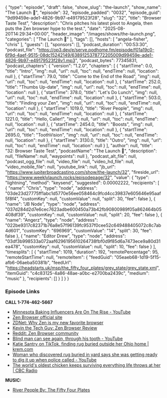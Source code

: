 {
  "type": "episode",
  "draft": false,
  "show_slug": "the-launch",
  "show_name": "The Launch 🚀",
  "episode": 32,
  "episode_padded": "0032",
  "episode_guid": "9d99459e-ade1-4826-9b97-e49179523f28",
  "slug": "32",
  "title": "Browser Taste Test",
  "description": "Chris pitches his latest pivot to Angela, then puts the Zen browser hype to the test.",
  "date": "2025-08-20T14:29:34+00:00",
  "header_image": "/images/shows/the-launch.png",
  "categories": [
    "The Launch 🚀"
  ],
  "tags": [],
  "hosts": [
    "angela-fisher",
    "chris"
  ],
  "guests": [],
  "sponsors": [],
  "podcast_duration": "00:53:30",
  "podcast_file": "https://op3.dev/e/serve.podhome.fm/episode/f01a19c0-6f9d-4aef-9515-08dc15242149/6389125378772205009d99459e-ade1-4826-9b97-e49179523f28v1.mp3",
  "podcast_bytes": 77345831,
  "podcast_chapters": {
    "version": "1.2.0",
    "chapters": [
      {
        "startTime": 0.0,
        "title": "Intro",
        "img": null,
        "url": null,
        "toc": null,
        "endTime": null,
        "location": null
      },
      {
        "startTime": 79.0,
        "title": "Come to the End of the Road",
        "img": null,
        "url": null,
        "toc": null,
        "endTime": null,
        "location": null
      },
      {
        "startTime": 252.0,
        "title": "Thumbs Up-date",
        "img": null,
        "url": null,
        "toc": null,
        "endTime": null,
        "location": null
      },
      {
        "startTime": 378.0,
        "title": "Let's Do Lunch",
        "img": null,
        "url": null,
        "toc": null,
        "endTime": null,
        "location": null
      },
      {
        "startTime": 503.0,
        "title": "Finding your Zen",
        "img": null,
        "url": null,
        "toc": null,
        "endTime": null,
        "location": null
      },
      {
        "startTime": 1019.0,
        "title": "River People",
        "img": null,
        "url": null,
        "toc": null,
        "endTime": null,
        "location": null
      },
      {
        "startTime": 1221.0,
        "title": "Hello, Caller!",
        "img": null,
        "url": null,
        "toc": null,
        "endTime": null,
        "location": null
      },
      {
        "startTime": 2454.0,
        "title": "Boosts",
        "img": null,
        "url": null,
        "toc": null,
        "endTime": null,
        "location": null
      },
      {
        "startTime": 2695.0,
        "title": "ToothVision",
        "img": null,
        "url": null,
        "toc": null,
        "endTime": null,
        "location": null
      },
      {
        "startTime": 3130.0,
        "title": "Outro",
        "img": null,
        "url": null,
        "toc": null,
        "endTime": null,
        "location": null
      }
    ],
    "author": null,
    "title": "32: Browser Taste Test",
    "podcastName": "The Launch 🚀",
    "description": null,
    "fileName": null,
    "waypoints": null
  },
  "podcast_alt_file": null,
  "podcast_ogg_file": null,
  "video_file": null,
  "video_hd_file": null,
  "video_mobile_file": null,
  "youtube_link": null,
  "jb_url": "https://www.jupiterbroadcasting.com/show/the-launch/32",
  "fireside_url": "https://www.weeklylaunch.rocks/episodepage/32",
  "value": {
    "type": "lightning",
    "method": "keysend",
    "suggested": 0.00002222,
    "recipients": [
      {
        "name": "Chris",
        "type": "node",
        "address": "03de23d27775ff1abc1d5770e56ee058464c9fcd4cc39837e605646e95aaf5f8f4",
        "customKey": null,
        "customValue": null,
        "split": 30,
        "fee": false
      },
      {
        "name": "JB Node",
        "type": "node",
        "address": "037d284d2d7e6cec7623adbe600450a73b42fb90800989f05a862464b05408df39",
        "customKey": null,
        "customValue": null,
        "split": 20,
        "fee": false
      },
      {
        "name": "Angerz",
        "type": "node",
        "address": "022be9317c82371b76a8e57f96139fc9537f0cee52c649488405072c8c7ab4d601",
        "customKey": "696969",
        "customValue": "14",
        "split": 30,
        "fee": false
      },
      {
        "name": "Editor Drew",
        "type": "node",
        "address": "03df3b998533a072aaf6296195610264738fbf0d9f85d6a7473ece9a80d31ea478",
        "customKey": null,
        "customValue": null,
        "split": 10,
        "fee": false
      }
    ],
    "timesplits": [
      {
        "startTime": 1019,
        "duration": 192,
        "remotePercentage": 95,
        "remoteStartTime": null,
        "remoteItem": {
          "feedGuid": "05eaeb68-1d19-5f15-afb6-06aeba50381b",
          "feedUrl": "https://headstarts.uk/msp/the_fifty_four_plates/grey_state/grey_state.xml",
          "itemGuid": "c4c83125-4a86-48ae-a0bc-e2700ba2439c",
          "medium": "music"
        },
        "recipients": []
      }
    ]
  }
}


### Episode Links

**CALL 1-774-462-5667**

* [Minnesota Baking Influencers Are On The Rise - YouTube](https://www.youtube.com/watch?v=dhUSp6vIs6o)
* [Zen Browser official site](https://zen-browser.app)
* [ZDNet: Why Zen is my new favorite browser](https://www.zdnet.com/home-and-office/work-life/5-reasons-why-zen-is-my-new-favorite-browser-rip-opera/)
* [Kevin the Tech Guy: Zen Browser Review](https://www.kevinthetechguy.ca/p/kevins-picks-zen-browser-92f)
* [Reddit: Zen Browser community](https://www.reddit.com/r/zen_browser/)
* [Blind man can see again, through his tooth - YouTube](https://www.youtube.com/watch?v=JtKOxZ5yJGE)
* [Katie Santry on TikTok, finding rug buried outside her Ohio home | krem.com](https://www.krem.com/article/news/local/katie-santry-tiktok-buried-rug-columbus-ohio/530-744af09f-0c0f-47cb-9d8c-e393987e9634)
* [Woman who discovered rug buried in yard says she was getting ready to dig it up when police called - YouTube](https://www.youtube.com/watch?v=C4Zq3lYaeJM)
* [The world's oldest chicken keeps surviving everything life throws at her | CBC Radio](https://www.cbc.ca/radio/asithappens/pearl-oldest-chicken-1.7608298)

**MUSIC:**

* [River People By: The Fifty Four Plates](https://podcastindex.org/podcast/7314068?episode=38426621243)
